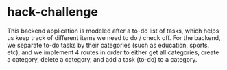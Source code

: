 # hack-challenge

This backend application is modeled after a to-do list of tasks, which helps us keep track of different items we need to do / check off. For the backend, we separate to-do tasks by their categories (such as education, sports, etc), and we implement 4 routes in order to either get all categories, create a category, delete a category, and add a task (to-do) to a category.

